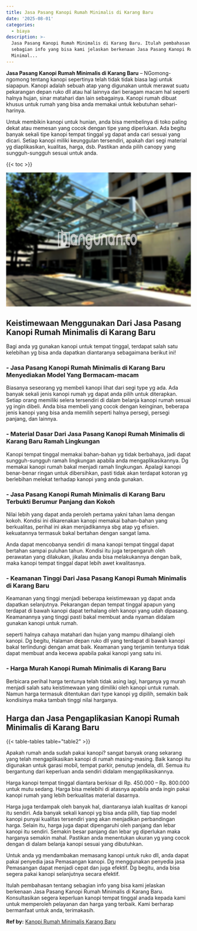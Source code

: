 ```yaml
---
title: Jasa Pasang Kanopi Rumah Minimalis di Karang Baru
date: '2025-08-01'
categories:
  - biaya
description: >-
  Jasa Pasang Kanopi Rumah Minimalis di Karang Baru. Itulah pembahasan tentang
  sebagian info yang bisa kami jelaskan berkenaan Jasa Pasang Kanopi Rumah
  Minimal...
---
```


**Jasa Pasang Kanopi Rumah Minimalis di Karang Baru** – NGomong-ngomong tentang kanopi sepertinya telah tidak tidak biasa lagi untuk siapapun. Kanopi adalah sebuah atap yang digunakan untuk merawat suatu pekarangan depan ruko dll atau hal lainnya dari beragam macam hal seperti halnya hujan, sinar matahari dan lain sebagainya. Kanopi rumah dibuat khusus untuk rumah yang bisa anda memakai untuk kebutuhan sehari-harinya.

Untuk membikin kanopi untuk hunian, anda bisa membelinya di toko paling dekat atau memesan yang cocok dengan tipe yang diperlukan. Ada begitu banyak sekali tipe kanopi tempat tinggal yg dapat anda cari sesuai yang dicari. Setiap kanopi miliki keunggulan tersendiri, apakah dari segi material yg diaplikasikan, kualitas, harga, dsb. Pastikan anda pilih canopy yang sungguh-sungguh sesuai untuk anda.

{{< toc >}}

![Jasa Pasang Kanopi Rumah Minimalis di Karang Baru](/images/harga-kanopi-minimalis-32.png)

## Keistimewaan Menggunakan Dari Jasa Pasang Kanopi Rumah Minimalis di Karang Baru

Bagi anda yg gunakan kanopi untuk tempat tinggal, terdapat salah satu kelebihan yg bisa anda dapatkan diantaranya sebagaimana berikut ini!

### \- Jasa Pasang Kanopi Rumah Minimalis di Karang Baru Menyediakan Model Yang Bermacam-macam

Biasanya seseorang yg membeli kanopi lihat dari segi type yg ada. Ada banyak sekali jenis kanopi rumah yg dapat anda pilih untuk diterapkan. Setiap orang memiliki selera tersendiri di dalam belanja kanopi rumah sesuai yg ingin dibeli. Anda bisa membeli yang cocok dengan keinginan, beberapa jenis kanopi yang bisa anda memilih seperti halnya persegi, persegi panjang, dan lainnya.

### \- Material Dasar Dari Jasa Pasang Kanopi Rumah Minimalis di Karang Baru Ramah Lingkungan

Kanopi tempat tinggal memakai bahan-bahan yg tidak berbahaya, jadi dapat sungguh-sungguh ramah lingkungan apabila anda mengaplikasikannya. Dg memakai kanopi rumah bakal menjadi ramah lingkungan. Apalagi kanopi benar-benar ringan untuk dibersihkan, pasti tidak akan terdapat kotoran yg berlebihan melekat terhadap kanopi yang anda gunakan.

### \- Jasa Pasang Kanopi Rumah Minimalis di Karang Baru Terbukti Berumur Panjang dan Kokoh

Nilai lebih yang dapat anda peroleh pertama yakni tahan lama dengan kokoh. Kondisi ini dikarenakan kanopi memakai bahan-bahan yang berkualitas, perihal ini akan menjadikannya sbg atap yg efisien. kekuatannya termasuk bakal bertahan dengan sangat lama.

Anda dapat mencobanya sendiri di mana kanopi tempat tinggal dapat bertahan sampai puluhan tahun. Kondisi itu juga terpengaruh oleh perawatan yang dilakukan, jikalau anda bisa melakukannya dengan baik, maka kanopi tempat tinggal dapat lebih awet kwalitasnya.

### \- Keamanan Tinggi Dari Jasa Pasang Kanopi Rumah Minimalis di Karang Baru

Keamanan yang tinggi menjadi beberapa keistimewaan yg dapat anda dapatkan selanjutnya. Pekarangan depan tempat tinggal apapun yang terdapat di bawah kanopi dapat terhalang oleh kanopi yang udah dipasang. Keamanannya yang tinggi pasti bakal membuat anda nyaman didalam gunakan kanopi untuk rumah.

seperti halnya cahaya matahari dan hujan yang mampu dihalangi oleh kanopi. Dg begitu, Halaman depan ruko dll yang terdapat di bawah kanopi bakal terlindungi dengan amat baik. Keamanan yang terjamin tentunya tidak dapat membuat anda kecewa apabila pakai kanopi yang satu ini.

### \- Harga Murah Kanopi Rumah Minimalis di Karang Baru

Berbicara perihal harga tentunya telah tidak asing lagi, harganya yg murah menjadi salah satu keistimewaan yang dimiliki oleh kanopi untuk rumah. Namun harga termasuk ditentukan dari type kanopi yg dipilih, semakin baik kondisinya maka tambah tinggi nilai harganya.

## Harga dan Jasa Pengaplikasian Kanopi Rumah Minimalis di Karang Baru

{{< table-tables table="table2" >}}

Apakah rumah anda sudah pakai kanopi? sangat banyak orang sekarang yang telah mengaplikasikan kanopi di rumah masing-masing. Baik kanopi itu digunakan untuk garasi mobil, tempat parkir, penutup jendela, dll. Semua itu bergantung dari keperluan anda sendiri didalam mengaplikasikannya.

Harga kanopi tempat tinggal diantara berkisar di Rp. 450.000 – Rp. 800.000 untuk mutu sedang. Harga bisa melebihi di atasnya apabila anda ingin pakai kanopi rumah yang lebih berkualitas material dasarnya.

Harga juga terdampak oleh banyak hal, diantaranya ialah kualitas dr kanopi itu sendiri. Ada banyak sekali kanopi yg bisa anda pilih, tiap tiap model kanopi punyai kualitas tersendiri yang akan menjadikan perbandingan harga. Selain itu, harga juga dapat dipengaruhi oleh panjang dan lebar kanopi itu sendiri. Semakin besar panjang dan lebar yg diperlukan maka harganya semakin mahal. Pastikan anda menentukan ukuran yg yang cocok dengan di dalam belanja kanopi sesuai yang dibutuhkan.

Untuk anda yg mendambakan memasang kanopi untuk ruko dll, anda dapat pakai penyedia jasa Pemasangan kanopi. Dg menggunakan penyedia jasa Pemasangan dapat menjadi cepat dan juga efektif. Dg begitu, anda bisa segera pakai kanopi selanjutnya secara efektif.

Itulah pembahasan tentang sebagian info yang bisa kami jelaskan berkenaan Jasa Pasang Kanopi Rumah Minimalis di Karang Baru. Konsultasikan segera keperluan kanopi tempat tinggal anada kepada kami untuk memperoleh pelayanan dan harga yang terbaik. Kami berharap bermanfaat untuk anda, terimakasih.

**Ref by:**  [Kanopi Rumah Minimalis Karang Baru](https://id.wikipedia.org/wiki/Kanopi)
